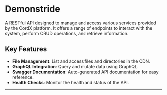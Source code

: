 # Demonstride
A RESTful API designed to manage and access various services provided by the CordX platform. It offers a range of endpoints to interact with the system, perform CRUD operations, and retrieve information.

## Key Features

- **File Management**: List and access files and directories in the CDN.
- **GraphQL Integration**: Query and mutate data using GraphQL.
- **Swagger Documentation**: Auto-generated API documentation for easy reference.
- **Health Checks**: Monitor the health and status of the API.

---








